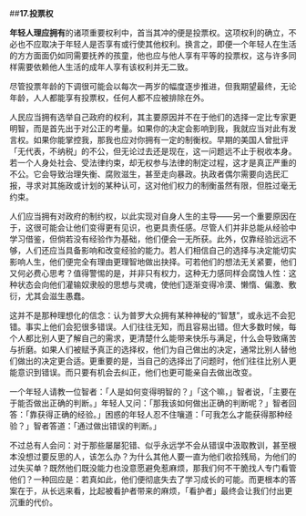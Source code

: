 ##**17.投票权**

**年轻人理应拥有**的诸项重要权利中，首当其冲的便是投票权。这项权利的确立，不必也不应取决于年轻人是否享有或行使其他权利。换言之，即便一个年轻人在生活的方方面面仍如同需要抚养的孩童，他也应与他人享有平等的投票权，这与许多同样需要依赖他人生活的成年人享有该权利并无二致。

尽管投票年龄的下调很可能会以每次一两岁的幅度逐步推进，但我期望最终，无论年龄，人人都能享有投票权，任何人都不应被排除在外。

人民应当拥有选举自己政府的权利，其主要原因并不在于他们的选择一定比专家更明智，而是首先出于对公正的考量。如果你的决定会影响到我，我就应当对此有发言权。如果你能掌控我，那我也应对你拥有一定的制衡权。早期的美国人曾批评「无代表，不纳税」的不公，但无论过去还是现在，这一问题远不止于税收本身。若一个人身处社会、受法律约束，却无权参与法律的制定过程，这才是真正严重的不公。它会导致治理失衡、腐败滋生，甚至走向暴政。执政者偶尔需要向选民汇报，寻求对其施政或计划的某种认可，这对他们权力的制衡虽然有限，但胜过毫无约束。

人们应当拥有对政府的制约权，以此实现对自身人生的主导——另一个重要原因在于，这很可能会让他们变得更有见识，也更具责任感。尽管人们并非总能从经验中学习借鉴，但倘若没有经验作为基础，他们便会一无所获。此外，仅靠经验远远不够，人们还应当具备影响和改变经验的能力。若人们相信自己的选择与决定能切实影响人生，他们便完全有理由更理智地做出抉择。可若他们的想法无关紧要，他们又何必费心思考？值得警惕的是，并非只有权力，这种无力感同样会腐蚀人性：这种状态会向他们灌输奴隶般的思想与灵魂，使他们逐渐变得冷漠、懒惰、偏激、敷衍，尤其会滋生愚蠢。

这并不是那种理想化的信念：认为普罗大众拥有某种神秘的“智慧”，或永远不会犯错。事实上他们会犯很多错误。人们往往无知，而且容易出错。但大多数时候，每个人都比别人更了解自己的需求，更清楚什么能带来快乐与满足，什么会导致痛苦与折磨。如果人们被赋予真正的选择权，他们为自己做出的决定，通常比别人替他们做出的决定更合适。更重要的是，当自己的选择出了问题时，他们往往比别人更能意识到错误。而只要有机会去纠正，他们也更可能亲自去做出改变。

一个年轻人请教一位智者：「人是如何变得明智的？」「这个嘛，」智者说，「主要在于能否做出正确的判断。」年轻人又问：「那我该如何做出正确的判断呢？」智者回答：「靠获得正确的经验。」困惑的年轻人忍不住嚷道：「可我怎么才能获得那种经验？」智者答道：「通过做出错误的判断。」

不过总有人会问：对于那些屡屡犯错、似乎永远学不会从错误中汲取教训，甚至根本没想过要反思的人，该怎么办？为什么其他人要一直为他们收拾残局，为他们的过失买单？既然他们既没能力也没意愿避免惹麻烦，那我们何不干脆找人专门看管他们？一种回应是：若真如此，他们便彻底失去了学习成长的可能。而更根本的答案在于，从长远来看，比起被看护者带来的麻烦，「看护者」最终会让我们付出更沉重的代价。